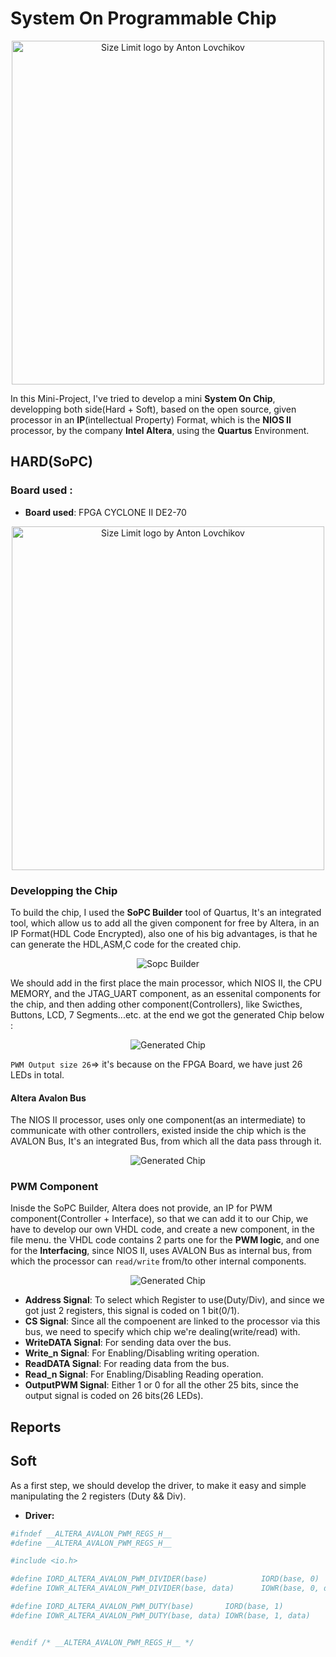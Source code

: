 <!-- # Size Limit [![Cult Of Martians][cult-img]][cult] -->
<h1>System On Programmable Chip</h1>
<p align="center">
    <img src="Files/SOC.png"  alt="Size Limit logo by Anton Lovchikov" width="500" height="550">
</p>

In this Mini-Project, I've tried to develop a mini **System On Chip**, developping both side(Hard + Soft), based on the open source, given processor in an **IP**(intellectual Property) Format, which is the **NIOS II** processor, by the company **Intel Altera**, using the **Quartus** Environment.


## HARD(SoPC)
### Board used :
 
* **Board used**: FPGA CYCLONE II DE2-70
<p align="center">
    <img src="Files/fpga.jpg" alt="Size Limit logo by Anton Lovchikov" width="500" height="550">
</p>

### Developping the Chip
To build the chip, I used the **SoPC Builder** tool of Quartus, It's an integrated tool, which allow us to add all the given component for free by Altera, in an IP Format(HDL Code Encrypted), also one of his big advantages, is that he can generate the HDL,ASM,C code for the created chip.
<p align="center">
  <img src="Files/Sopc_builder.png" alt="Sopc Builder">
</p>
We should add in the first place the main processor, which NIOS II, the CPU MEMORY, and the JTAG_UART component, as an essenital components for the chip, and then adding other component(Controllers), like Swicthes, Buttons, LCD, 7 Segments...etc. at the end we got the generated Chip below :

<p align="center">
<img src="Files/Generated_Chip.png"  alt="Generated Chip">
</p>


 `PWM Output size 26`=> it's because on the FPGA Board, we have just 26 LEDs in total.

#### Altera Avalon Bus
The NIOS II processor, uses only one component(as an intermediate) to communicate with other controllers, existed inside the chip which is the AVALON Bus, It's an integrated Bus, from which all the data pass through it.
<p align="center">
<img src="Files/avalon_bus.png"  alt="Generated Chip">
</p>

### PWM Component
Inisde the SoPC Builder, Altera does not provide, an IP for PWM component(Controller + Interface), so that we can add it to our Chip, we have to develop our own VHDL code, and create a new component, in the file menu. the VHDL code contains 2 parts one for the **PWM logic**, and one for the **Interfacing**, since NIOS II, uses AVALON Bus as internal bus, from which the processor can `read/write` from/to other internal components.

<p align="center">
<img src="Files/PWM.png"  alt="Generated Chip">
</p>

* **Address Signal**: To select which Register to use(Duty/Div), and since we got just 2 registers, this signal is coded on 1 bit(0/1). 
* **CS Signal**: Since all the compoenent are linked to the processor via this bus, we need to specify which chip we're dealing(write/read) with.
* **WriteDATA Signal**: For sending data over the bus.
* **Write_n Signal**: For Enabling/Disabling writing operation.
* **ReadDATA Signal**: For reading data from the bus.
* **Read_n  Signal**: For Enabling/Disabling Reading operation.
* **OutputPWM Signal**: Either 1 or 0 for all the other 25 bits, since the output signal is coded on 26 bits(26 LEDs).
## Reports

## Soft

As a first step, we should develop the driver, to make it easy and simple manipulating the 2 registers (Duty && Div).
* **Driver:**
```yaml
#ifndef __ALTERA_AVALON_PWM_REGS_H__
#define __ALTERA_AVALON_PWM_REGS_H__

#include <io.h>

#define IORD_ALTERA_AVALON_PWM_DIVIDER(base)            IORD(base, 0) 
#define IOWR_ALTERA_AVALON_PWM_DIVIDER(base, data)      IOWR(base, 0, data)

#define IORD_ALTERA_AVALON_PWM_DUTY(base)       IORD(base, 1) 
#define IOWR_ALTERA_AVALON_PWM_DUTY(base, data) IOWR(base, 1, data)


#endif /* __ALTERA_AVALON_PWM_REGS_H__ */

```

